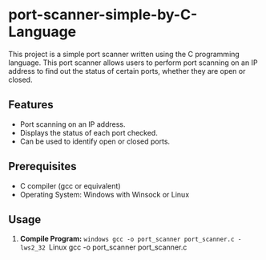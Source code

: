 # port-scanner-simple-by-C-Language
This project is a simple port scanner written using the C programming language. This port scanner allows users to perform port scanning on an IP address to find out the status of certain ports, whether they are open or closed.

## Features

- Port scanning on an IP address.
- Displays the status of each port checked.
- Can be used to identify open or closed ports.

## Prerequisites

- C compiler (gcc or equivalent)
- Operating System: Windows with Winsock or Linux

## Usage

1. **Compile Program:**
   ``windows
   gcc -o port_scanner port_scanner.c -lws2_32
   ``Linux
   gcc -o port_scanner port_scanner.c

